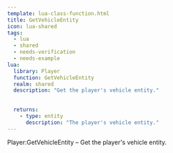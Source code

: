 ```yaml
---
template: lua-class-function.html
title: GetVehicleEntity
icon: lua-shared
tags:
  - lua
  - shared
  - needs-verification
  - needs-example
lua:
  library: Player
  function: GetVehicleEntity
  realm: shared
  description: "Get the player's vehicle entity."
  
  
  returns:
    - type: entity
      description: "The player's vehicle entity."
---
```


<div class="lua__search__keywords">
Player:GetVehicleEntity &#x2013; Get the player's vehicle entity.
</div>
